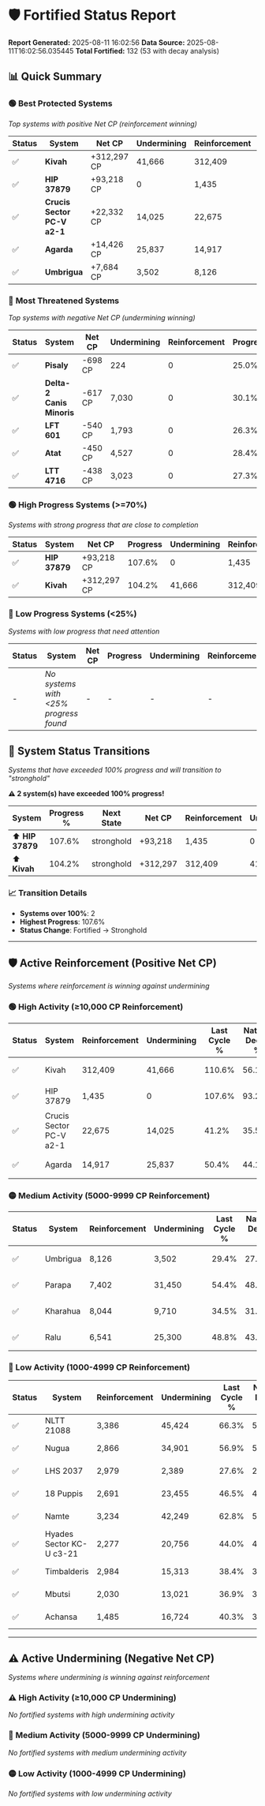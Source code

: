 # 🛡️ Fortified Status Report

**Report Generated:** 2025-08-11 16:02:56
**Data Source:** 2025-08-11T16:02:56.035445
**Total Fortified:** 132 (53 with decay analysis)

## 📊 Quick Summary

### 🟢 **Best Protected Systems**
*Top systems with positive Net CP (reinforcement winning)*

| Status | System | Net CP | Undermining | Reinforcement | Progress |
|--------|--------|--------|-------------|---------------|----------|
| ✅ | **Kivah** | +312,297 CP | 41,666 | 312,409 | 104.2% |
| ✅ | **HIP 37879** | +93,218 CP | 0 | 1,435 | 107.6% |
| ✅ | **Crucis Sector PC-V a2-1** | +22,332 CP | 14,025 | 22,675 | 39.0% |
| ✅ | **Agarda** | +14,426 CP | 25,837 | 14,917 | 46.4% |
| ✅ | **Umbrigua** | +7,684 CP | 3,502 | 8,126 | 28.9% |

### 🔴 **Most Threatened Systems**
*Top systems with negative Net CP (undermining winning)*

| Status | System | Net CP | Undermining | Reinforcement | Progress |
|--------|--------|--------|-------------|---------------|----------|
| ✅ | **Pisaly** | -698 CP | 224 | 0 | 25.0% |
| ✅ | **Delta-2 Canis Minoris** | -617 CP | 7,030 | 0 | 30.1% |
| ✅ | **LFT 601** | -540 CP | 1,793 | 0 | 26.3% |
| ✅ | **Atat** | -450 CP | 4,527 | 0 | 28.4% |
| ✅ | **LTT 4716** | -438 CP | 3,023 | 0 | 27.3% |

### 🟢 **High Progress Systems (>=70%)**
*Systems with strong progress that are close to completion*

| Status | System | Net CP | Progress | Undermining | Reinforcement |
|--------|--------|--------|----------|-------------|---------------|
| ✅ | **HIP 37879** | +93,218 CP | 107.6% | 0 | 1,435 |
| ✅ | **Kivah** | +312,297 CP | 104.2% | 41,666 | 312,409 |

### 🔴 **Low Progress Systems (<25%)**
*Systems with low progress that need attention*

| Status | System | Net CP | Progress | Undermining | Reinforcement |
|--------|--------|--------|----------|-------------|---------------|
| - | *No systems with <25% progress found* | - | - | - | - |
## 🔄 System Status Transitions  
*Systems that have exceeded 100% progress and will transition to "stronghold"*

**⚠️ 2 system(s) have exceeded 100% progress!**

| System | Progress % | Next State | Net CP | Reinforcement | Undermining | 
|--------|------------|-------------|--------|---------------|-------------|
| ⬆️ **HIP 37879** | 107.6% | stronghold | +93,218 | 1,435 | 0 |
| ⬆️ **Kivah** | 104.2% | stronghold | +312,297 | 312,409 | 41,666 |

### 📈 Transition Details
- **Systems over 100%**: 2
- **Highest Progress**: 107.6%
- **Status Change**: Fortified → Stronghold

---

## 🛡️ Active Reinforcement (Positive Net CP)
*Systems where reinforcement is winning against undermining*

### 🟢 High Activity (≥10,000 CP Reinforcement)

| Status | System | Reinforcement | Undermining | Last Cycle % | Natural Decay % | Current Progress % | Current CP | Net CP | Activity |
|--------|--------|---------------|-------------|--------------|-----------------|-------------------|------------|--------|----------|
| ✅ | Kivah | 312,409 | 41,666 | 110.6% | 56.15% | 104.2% | 677,300 | +312,297 | 🟢 High Reinforcement |
| ✅ | HIP 37879 | 1,435 | 0 | 107.6% | 93.26% | 107.6% | 699,399 | +93,218 | 🟢 High Reinforcement |
| ✅ | Crucis Sector PC-V a2-1 | 22,675 | 14,025 | 41.2% | 35.56% | 39.0% | 253,500 | +22,332 | 🟢 High Reinforcement |
| ✅ | Agarda | 14,917 | 25,837 | 50.4% | 44.18% | 46.4% | 301,600 | +14,426 | 🟢 High Reinforcement |

### 🟡 Medium Activity (5000-9999 CP Reinforcement)

| Status | System | Reinforcement | Undermining | Last Cycle % | Natural Decay % | Current Progress % | Current CP | Net CP | Activity |
|--------|--------|---------------|-------------|--------------|-----------------|-------------------|------------|--------|----------|
| ✅ | Umbrigua | 8,126 | 3,502 | 29.4% | 27.72% | 28.9% | 187,850 | +7,684 | 🟡 Medium Reinforcement |
| ✅ | Parapa | 7,402 | 31,450 | 54.4% | 48.50% | 49.6% | 322,400 | +7,146 | 🟡 Medium Reinforcement |
| ✅ | Kharahua | 8,044 | 9,710 | 34.5% | 31.91% | 33.0% | 214,500 | +7,071 | 🟡 Medium Reinforcement |
| ✅ | Ralu | 6,541 | 25,300 | 48.8% | 43.94% | 44.9% | 291,850 | +6,257 | 🟡 Medium Reinforcement |

### 🔴 Low Activity (1000-4999 CP Reinforcement)

| Status | System | Reinforcement | Undermining | Last Cycle % | Natural Decay % | Current Progress % | Current CP | Net CP | Activity |
|--------|--------|---------------|-------------|--------------|-----------------|-------------------|------------|--------|----------|
| ✅ | NLTT 21088 | 3,386 | 45,424 | 66.3% | 58.82% | 59.3% | 385,450 | +3,124 | 🔵 Low Reinforcement |
| ✅ | Nugua | 2,866 | 34,901 | 56.9% | 51.09% | 51.5% | 334,750 | +2,664 | 🔵 Low Reinforcement |
| ✅ | LHS 2037 | 2,979 | 2,389 | 27.6% | 26.82% | 27.2% | 176,800 | +2,440 | 🔵 Low Reinforcement |
| ✅ | 18 Puppis | 2,691 | 23,455 | 46.5% | 42.54% | 42.9% | 278,850 | +2,357 | 🔵 Low Reinforcement |
| ✅ | Namte | 3,234 | 42,249 | 62.8% | 55.95% | 56.3% | 365,949 | +2,265 | 🔵 Low Reinforcement |
| ✅ | Hyades Sector KC-U c3-21 | 2,277 | 20,756 | 44.0% | 40.51% | 40.8% | 265,200 | +1,895 | 🔵 Low Reinforcement |
| ✅ | Timbalderis | 2,984 | 15,313 | 38.4% | 35.75% | 36.0% | 234,000 | +1,607 | 🔵 Low Reinforcement |
| ✅ | Mbutsi | 2,030 | 13,021 | 36.9% | 34.67% | 34.9% | 226,849 | +1,482 | 🔵 Low Reinforcement |
| ✅ | Achansa | 1,485 | 16,724 | 40.3% | 37.53% | 37.7% | 245,050 | +1,104 | 🔵 Low Reinforcement |


---

## ⚠️ Active Undermining (Negative Net CP)
*Systems where undermining is winning against reinforcement*

### ⚠️ High Activity (≥10,000 CP Undermining)

*No fortified systems with high undermining activity*

### 🔶 Medium Activity (5000-9999 CP Undermining)

*No fortified systems with medium undermining activity*

### 🟡 Low Activity (1000-4999 CP Undermining)

*No fortified systems with low undermining activity*
